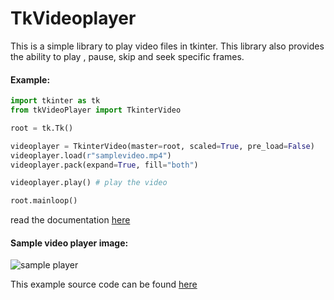 # TkVideoplayer

This is a simple library to play video files in tkinter. This library also provides the ability to play , pause, 
skip and seek specific frames.

#### Example:
```python
import tkinter as tk
from tkVideoPlayer import TkinterVideo

root = tk.Tk()

videoplayer = TkinterVideo(master=root, scaled=True, pre_load=False)
videoplayer.load(r"samplevideo.mp4")
videoplayer.pack(expand=True, fill="both")

videoplayer.play() # play the video

root.mainloop()
```

read the documentation [here](https://github.com/PaulleDemon/tkVideoPlayer/blob/master/Documentation.md)

#### Sample video player image:
![sample player](https://github.com/PaulleDemon/tkVideoPlayer/blob/master/sample_media_player.png)

This example source code can be found [here](https://github.com/PaulleDemon/tkVideoPlayer/blob/master/examples/sample_player.py)


